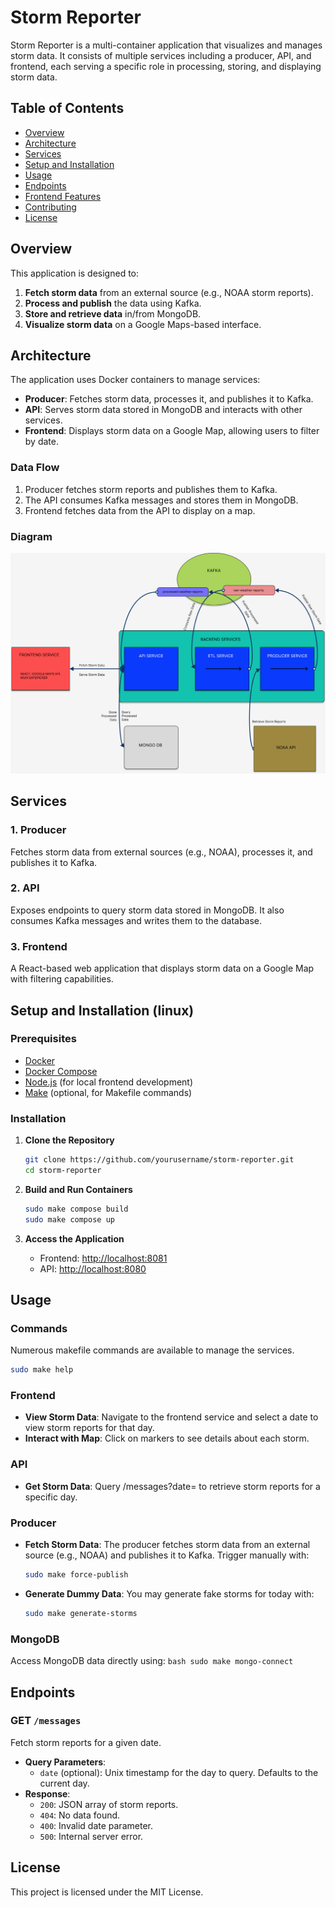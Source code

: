 # Storm Reporter

Storm Reporter is a multi-container application that visualizes and manages storm data. It consists of multiple services including a producer, API, and frontend, each serving a specific role in processing, storing, and displaying storm data.

## Table of Contents

- [Overview](#overview)
- [Architecture](#architecture)
- [Services](#services)
- [Setup and Installation](#setup-and-installation)
- [Usage](#usage)
- [Endpoints](#endpoints)
- [Frontend Features](#frontend-features)
- [Contributing](#contributing)
- [License](#license)

## Overview

This application is designed to:
1. **Fetch storm data** from an external source (e.g., NOAA storm reports).
2. **Process and publish** the data using Kafka.
3. **Store and retrieve data** in/from MongoDB.
4. **Visualize storm data** on a Google Maps-based interface.

## Architecture

The application uses Docker containers to manage services:
- **Producer**: Fetches storm data, processes it, and publishes it to Kafka.
- **API**: Serves storm data stored in MongoDB and interacts with other services.
- **Frontend**: Displays storm data on a Google Map, allowing users to filter by date.

### Data Flow
1. Producer fetches storm reports and publishes them to Kafka.
2. The API consumes Kafka messages and stores them in MongoDB.
3. Frontend fetches data from the API to display on a map.

### Diagram
![Architecture Diagram](./architecture.png)

## Services

### 1. Producer
Fetches storm data from external sources (e.g., NOAA), processes it, and publishes it to Kafka.

### 2. API
Exposes endpoints to query storm data stored in MongoDB. It also consumes Kafka messages and writes them to the database.

### 3. Frontend
A React-based web application that displays storm data on a Google Map with filtering capabilities.

## Setup and Installation (linux)

### Prerequisites
- [Docker](https://www.docker.com/)
- [Docker Compose](https://docs.docker.com/compose/)
- [Node.js](https://nodejs.org/) (for local frontend development)
- [Make](https://www.gnu.org/software/make/) (optional, for Makefile commands)

### Installation

1. **Clone the Repository**
   ```bash
   git clone https://github.com/yourusername/storm-reporter.git
   cd storm-reporter
   ```

2. **Build and Run Containers**
   ```bash
   sudo make compose build
   sudo make compose up
   ```

3. **Access the Application**
   - Frontend: [http://localhost:8081](http://localhost:8081)
   - API: [http://localhost:8080](http://localhost:8080)

## Usage
### Commands
Numerous makefile commands are available to manage the services.
   ```bash
   sudo make help
   ```

### Frontend

- **View Storm Data**: Navigate to the frontend service and select a date to view storm reports for that day.
- **Interact with Map**: Click on markers to see details about each storm.

### API
- **Get Storm Data**: Query /messages?date=<unix-timestamp> to retrieve storm reports for a specific day.

### Producer
 - **Fetch Storm Data**: The producer fetches storm data from an external source (e.g., NOAA) and publishes it to Kafka. Trigger manually with:
    ```bash
    sudo make force-publish
    ```

 - **Generate Dummy Data**: You may generate fake storms for today with:
    ```bash
    sudo make generate-storms
    ```

 ### MongoDB
 Access MongoDB data directly using:
    ```bash
    sudo make mongo-connect
    ```

## Endpoints

### GET `/messages`
Fetch storm reports for a given date.
- **Query Parameters**:
  - `date` (optional): Unix timestamp for the day to query. Defaults to the current day.
- **Response**:
  - `200`: JSON array of storm reports.
  - `404`: No data found.
  - `400`: Invalid date parameter.
  - `500`: Internal server error.

## License

This project is licensed under the MIT License.